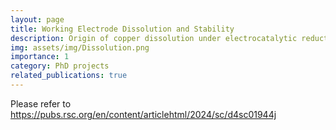 ```yaml
---
layout: page
title: Working Electrode Dissolution and Stability
description: Origin of copper dissolution under electrocatalytic reduction conditions involving amines (DOI 10.1039/D4SC01944J)
img: assets/img/Dissolution.png
importance: 1
category: PhD projects
related_publications: true
---
```


Please refer to https://pubs.rsc.org/en/content/articlehtml/2024/sc/d4sc01944j